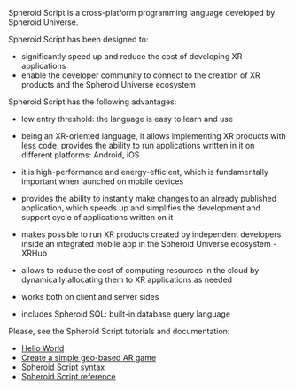Spheroid Script is a cross-platform programming language developed by Spheroid Universe.

Spheroid Script has been designed to:

- significantly speed up and reduce the cost of developing XR applications
- enable the developer community to connect to the creation of XR products and the Spheroid Universe ecosystem

Spheroid Script has the following advantages:

- low entry threshold: the language is easy to learn and use

- being an XR-oriented language, it allows implementing XR products with less code, provides the ability to run applications written in it on different platforms: Android, iOS

- it is high-performance and energy-efficient, which is fundamentally important when launched on mobile devices

- provides the ability to instantly make changes to an already published application, which speeds up and simplifies the development and support cycle of applications written on it

- makes possible to run XR products created by independent developers inside an integrated mobile app in the Spheroid Universe ecosystem - XRHub

- allows to reduce the cost of computing resources in the cloud by dynamically allocating them to XR applications as needed

- works both on client and server sides

- includes Spheroid SQL: built-in database query language

Please, see the Spheroid Script tutorials and documentation:

- [Hello World](./examples/HelloWorld/README.md)
- [Create a simple geo-based AR game](examples/CoinQuest/README.md)
- [Spheroid Script syntax](./docs/basic-syntax.md)
- [Spheroid Script reference](https://spheroiduniverse.github.io/SpheroidScript/)
